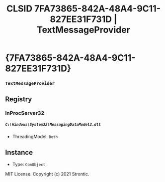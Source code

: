 ﻿---
title: "CLSID 7FA73865-842A-48A4-9C11-827EE31F731D | TextMessageProvider"
excerpt: What is COM-Object CLSID 7FA73865-842A-48A4-9C11-827EE31F731D?
---

# {7FA73865-842A-48A4-9C11-827EE31F731D}

### `TextMessageProvider`

## Registry


### InProcServer32

##### `C:\Windows\System32\MessagingDataModel2.dll`
* ThreadingModel: `Both`

## Instance

* Type: `ComObject`

MIT License. Copyright (c) 2021 Strontic.


